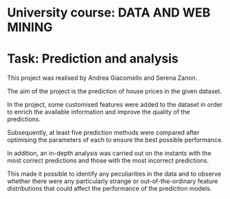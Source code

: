# University course: DATA AND WEB MINING
# Task: Prediction and analysis

This project was realised by Andrea Giacomello and Serena Zanon. 

The aim of the project is the prediction of house prices in the given dataset.

In the project, some customised features were added to the dataset in order to enrich the available information and improve the quality of the predictions. 

Subsequently, at least five prediction methods were compared after optimising the parameters of each to ensure the best possible performance. 

In addition, an in-depth analysis was carried out on the instants with the most correct predictions and those with the most incorrect predictions. 

This made it possible to identify any peculiarities in the data and to observe whether there were any particularly strange or out-of-the-ordinary feature distributions 
that could affect the performance of the prediction models.
